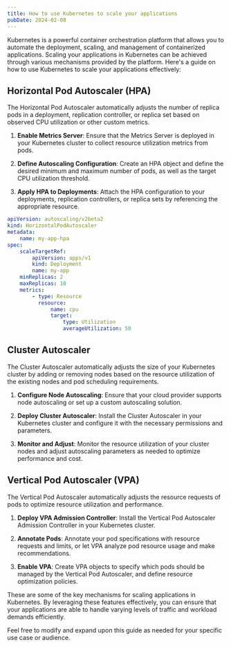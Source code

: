 ```yaml
---
title: How to use Kubernetes to scale your applications
pubDate: 2024-02-08
---
```


Kubernetes is a powerful container orchestration platform that allows you to automate the deployment, scaling, and management of containerized applications. Scaling your applications in Kubernetes can be achieved through various mechanisms provided by the platform. Here's a guide on how to use Kubernetes to scale your applications effectively:

## Horizontal Pod Autoscaler (HPA)

The Horizontal Pod Autoscaler automatically adjusts the number of replica pods in a deployment, replication controller, or replica set based on observed CPU utilization or other custom metrics.

1. **Enable Metrics Server**: Ensure that the Metrics Server is deployed in your Kubernetes cluster to collect resource utilization metrics from pods.

2. **Define Autoscaling Configuration**: Create an HPA object and define the desired minimum and maximum number of pods, as well as the target CPU utilization threshold.

3. **Apply HPA to Deployments**: Attach the HPA configuration to your deployments, replication controllers, or replica sets by referencing the appropriate resource.

```yaml
apiVersion: autoscaling/v2beta2
kind: HorizontalPodAutoscaler
metadata:
    name: my-app-hpa
spec:
    scaleTargetRef:
        apiVersion: apps/v1
        kind: Deployment
        name: my-app
    minReplicas: 2
    maxReplicas: 10
    metrics:
        - type: Resource
          resource:
              name: cpu
              target:
                  type: Utilization
                  averageUtilization: 50
```

## Cluster Autoscaler

The Cluster Autoscaler automatically adjusts the size of your Kubernetes cluster by adding or removing nodes based on the resource utilization of the existing nodes and pod scheduling requirements.

1. **Configure Node Autoscaling**: Ensure that your cloud provider supports node autoscaling or set up a custom autoscaling solution.

2. **Deploy Cluster Autoscaler**: Install the Cluster Autoscaler in your Kubernetes cluster and configure it with the necessary permissions and parameters.

3. **Monitor and Adjust**: Monitor the resource utilization of your cluster nodes and adjust autoscaling parameters as needed to optimize performance and cost.

## Vertical Pod Autoscaler (VPA)

The Vertical Pod Autoscaler automatically adjusts the resource requests of pods to optimize resource utilization and performance.

1. **Deploy VPA Admission Controller**: Install the Vertical Pod Autoscaler Admission Controller in your Kubernetes cluster.

2. **Annotate Pods**: Annotate your pod specifications with resource requests and limits, or let VPA analyze pod resource usage and make recommendations.

3. **Enable VPA**: Create VPA objects to specify which pods should be managed by the Vertical Pod Autoscaler, and define resource optimization policies.

These are some of the key mechanisms for scaling applications in Kubernetes. By leveraging these features effectively, you can ensure that your applications are able to handle varying levels of traffic and workload demands efficiently.

Feel free to modify and expand upon this guide as needed for your specific use case or audience.
